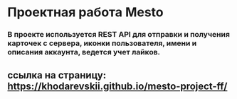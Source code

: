  # Проектная работа Mesto

### В проекте используется REST API для отправки и получения карточек с сервера, иконки пользователя, имени и описания аккаунта, ведется учет лайков. 

## ссылка на страницу: https://khodarevskii.github.io/mesto-project-ff/

